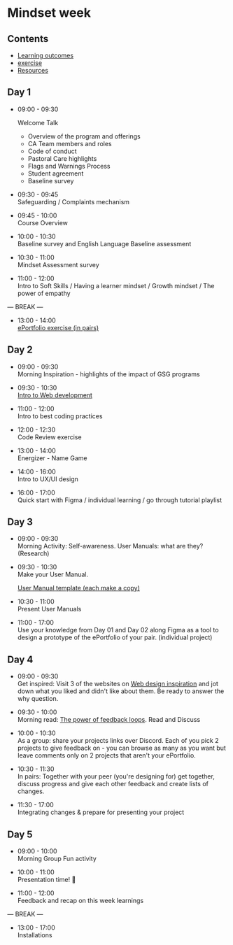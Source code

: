 # Mindset week

## Contents

- [Learning outcomes](./learning-outcomes.md)
- [exercise](./exercise.md)
- [Resources](./resources)

## Day 1

- 09:00 - 09:30 <br>

  Welcome Talk

  - Overview of the program and offerings
  - CA Team members and roles
  - Code of conduct
  - Pastoral Care highlights
  - Flags and Warnings Process
  - Student agreement
  - Baseline survey

- 09:30 - 09:45 <br>
  Safeguarding / Complaints mechanism

- 09:45 - 10:00 <br>
  Course Overview

- 10:00 - 10:30 <br>
  Baseline survey and English Language Baseline assessment

- 10:30 - 11:00 <br>
  Mindset Assessment survey

- 11:00 - 12:00 <br>
  Intro to Soft Skills / Having a learner mindset / Growth mindset / The power of empathy

— BREAK —

- 13:00 - 14:00 <br>
  [ePortfolio exercise (in pairs)](./exercise.md)

## Day 2

- 09:00 - 09:30 <br>
  Morning Inspiration - highlights of the impact of GSG programs

- 09:30 - 10:30 <br>
  [Intro to Web development](intro-to-web.md)

- 11:00 - 12:00 <br>
  Intro to best coding practices

- 12:00 - 12:30 <br>
  Code Review exercise

- 13:00 - 14:00 <br>
  Energizer - Name Game

- 14:00 - 16:00 <br>
  Intro to UX/UI design

- 16:00 - 17:00 <br>
  Quick start with Figma / individual learning / go through tutorial playlist

## Day 3

- 09:00 - 09:30 <br>
  Morning Activity: Self-awareness. User Manuals: what are they? (Research)

- 09:30 - 10:30 <br>
  Make your User Manual.

  [User Manual template (each make a copy)](https://docs.google.com/presentation/d/1mDvdc-kukWBC8V3-iJQJpo2SQDUYadoF/edit#slide=id.p1)

- 10:30 - 11:00 <br>
  Present User Manuals

- 11:00 - 17:00 <br>
  Use your knowledge from Day 01 and Day 02 along Figma as a tool to design a prototype of the ePortfolio of your pair. (individual project)

## Day 4

- 09:00 - 09:30 <br>
  Get inspired: Visit 3 of the websites on [Web design inspiration](https://www.webdesign-inspiration.com/) and jot down what you liked and didn't like about them. Be ready to answer the why question.
- 09:30 - 10:00 <br>
  Morning read: [The power of feedback loops](https://medium.com/@lucamezzalira/the-power-of-feedback-loops-f8e27e8ac25f). Read and Discuss

- 10:00 - 10:30 <br>
  As a group: share your projects links over Discord. Each of you pick 2 projects to give feedback on - you can browse as many as you want but leave comments only on 2 projects that aren't your ePortfolio.

- 10:30 - 11:30 <br>
  In pairs: Together with your peer (you're designing for) get together, discuss progress and give each other feedback and create lists of changes.

- 11:30 - 17:00 <br>
  Integrating changes & prepare for presenting your project

## Day 5

- 09:00 - 10:00 <br>
  Morning Group Fun activity

- 10:00 - 11:00 <br>
  Presentation time! 🎉

- 11:00 - 12:00 <br>
  Feedback and recap on this week learnings

— BREAK —

- 13:00 - 17:00 <br>
  Installations
